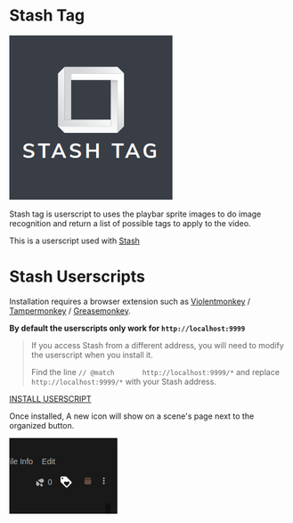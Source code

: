 # Stash Tag

![](_media/tag_logo.png)

Stash tag is userscript to uses the playbar sprite images to do image recognition and return a list of possible tags to apply to the video.

This is a userscript used with [Stash](https://github.com/stashapp/stash)

# Stash Userscripts

Installation requires a browser extension such as [Violentmonkey](https://violentmonkey.github.io/) / [Tampermonkey](https://www.tampermonkey.net/) / [Greasemonkey](https://www.greasespot.net/).

**By default the userscripts only work for `http://localhost:9999`**

> If you access Stash from a different address, you will need to modify the userscript when you install it.
>
> Find the line `// @match       http://localhost:9999/*` and replace `http://localhost:9999/*` with your Stash address.

[INSTALL USERSCRIPT](stashtag.user.js?raw=1)

Once installed, A new icon will show on a scene's page next to the organized button.

![](_media/tag_scan_icon.png)
